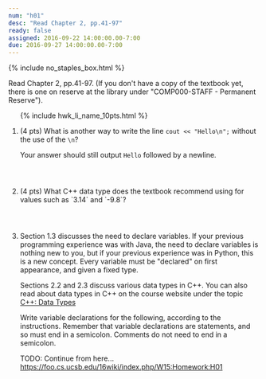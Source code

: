 ```yaml
---
num: "h01"
desc: "Read Chapter 2, pp.41-97"
ready: false
assigned: 2016-09-22 14:00:00.00-7:00
due: 2016-09-27 14:00:00.00-7:00
---
```


{% include no_staples_box.html %}

Read Chapter 2, pp.41-97.    (If you don't have a copy of the textbook yet, there is one on reserve at the library under "COMP000-STAFF - Permanent Reserve").

<ol markdown="1">

{% include hwk_li_name_10pts.html %}

<li markdown="1" style="margin-bottom:4em;">

(4 pts) What is another way to write the line `cout << "Hello\n";` without the use of the `\n`?  

Your answer should still output `Hello` followed by a newline.

</li>

<li markdown="1" style="margin-bottom:4em;">
(4 pts) What C++ data type does the textbook recommend using for values such as `3.14` and `-9.8`?
</li>



<li  markdown="1">  

Section 1.3 discusses the need to declare variables.  If your previous programming experience was with Java, the need to declare variables is nothing new to you, but if your previous experience was in Python, this is a new concept.   Every variable must be "declared" on first appearance, and given a fixed type.  

Sections 2.2 and 2.3 discuss various data types in C++.   You can also read about data types in C++ on the course website under the topic [C++: Data Types](https://ucsb-cs16.github.io/topics/cpp_data_types/)   

Write variable declarations for the following, according to the instructions.  Remember that variable declarations are statements, and so must end in a semicolon.   Comments do not need to end in a semicolon.

TODO: Continue from here...
https://foo.cs.ucsb.edu/16wiki/index.php/W15:Homework:H01

</li>


</ol>
